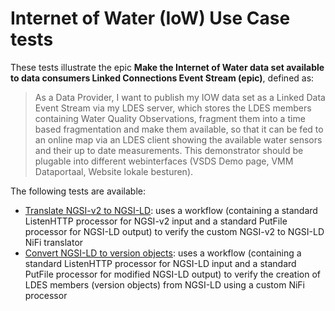 # Internet of Water (IoW) Use Case tests
These tests illustrate the epic **Make the Internet of Water data set available to data consumers Linked Connections Event Stream (epic)**, defined as:

> As a Data Provider, I want to publish my IOW data set as a Linked Data Event Stream via my LDES server, which stores the LDES members containing Water Quality Observations, fragment them into a time based fragmentation and make them available, so that it can be fed to an online map via an LDES client showing the available water sensors and their up to date measurements. This demonstrator should be plugable into different webinterfaces (VSDS Demo page, VMM Dataportaal, Website lokale besturen).

The following tests are available:
* [Translate NGSI-v2 to NGSI-LD](./1.ngsi-v2-to-ld/README.md): uses a workflow (containing a standard ListenHTTP processor for NGSI-v2 input and a standard PutFile processor for NGSI-LD output) to verify the custom NGSI-v2 to NGSI-LD NiFi translator
* [Convert NGSI-LD to version objects](./2.ngsi-ld-to-version-objects/README.md): uses a workflow (containing a standard ListenHTTP processor for NGSI-LD input and a standard PutFile processor for modified NGSI-LD output) to verify the creation of LDES members (version objects) from NGSI-LD using a custom NiFi processor
